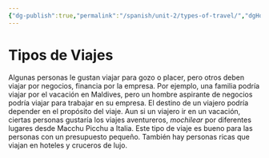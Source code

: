 ```yaml
---
{"dg-publish":true,"permalink":"/spanish/unit-2/types-of-travel/","dgHomeLink":true,"dgPassFrontmatter":false,"dgShowLocalGraph":true}
---
```


# Tipos de Viajes 

Algunas personas le gustan viajar para gozo o placer, pero otros deben viajar por negocios, financia por la empresa. Por ejemplo, una familia podría viajar por el vacación en Maldives, pero un hombre aspirante de negocios podría viajar para trabajar en su empresa. El destino de un viajero podría depender en el propósito del viaje. 
Aun si un viajero ir en un vacación, ciertas personas gustaría los viajes aventureros, *mochilear* por diferentes lugares desde Macchu Picchu a Italia. Este tipo de viaje es bueno para las personas con un presupuesto pequeño. 
También hay personas ricas que viajan en hoteles y cruceros de lujo.


